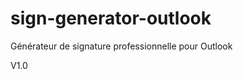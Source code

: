 sign-generator-outlook
======================

Générateur de signature professionnelle pour Outlook

V1.0